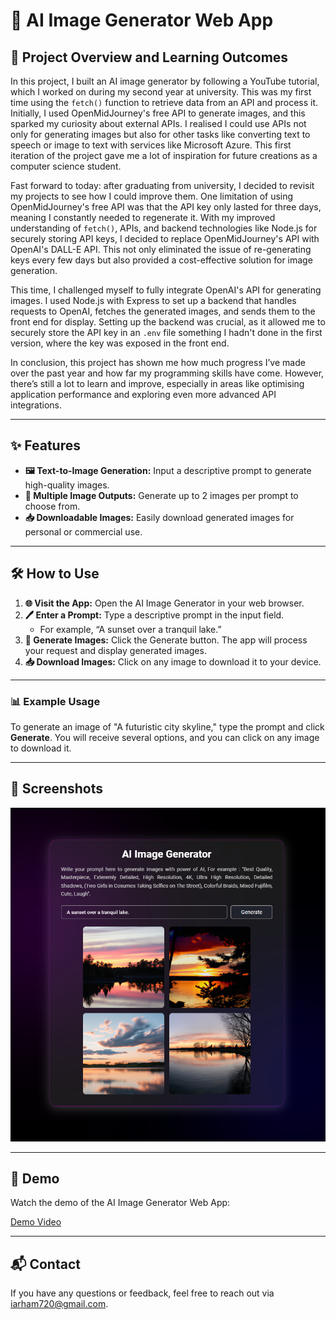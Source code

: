 # 🎨 AI Image Generator Web App

## 🚀 Project Overview and Learning Outcomes

In this project, I built an AI image generator by following a YouTube tutorial, which I worked on during my second year at university. This was my first time using the `fetch()` function to retrieve data from an API and process it. Initially, I used OpenMidJourney's free API to generate images, and this sparked my curiosity about external APIs. I realised I could use APIs not only for generating images but also for other tasks like converting text to speech or image to text with services like Microsoft Azure. This first iteration of the project gave me a lot of inspiration for future creations as a computer science student.

Fast forward to today: after graduating from university, I decided to revisit my projects to see how I could improve them. One limitation of using OpenMidJourney's free API was that the API key only lasted for three days, meaning I constantly needed to regenerate it. With my improved understanding of `fetch()`, APIs, and backend technologies like Node.js for securely storing API keys, I decided to replace OpenMidJourney's API with OpenAI's DALL-E API. This not only eliminated the issue of re-generating keys every few days but also provided a cost-effective solution for image generation.

This time, I challenged myself to fully integrate OpenAI's API for generating images. I used Node.js with Express to set up a backend that handles requests to OpenAI, fetches the generated images, and sends them to the front end for display. Setting up the backend was crucial, as it allowed me to securely store the API key in an `.env` file something I hadn't done in the first version, where the key was exposed in the front end.

In conclusion, this project has shown me how much progress I’ve made over the past year and how far my programming skills have come. However, there’s still a lot to learn and improve, especially in areas like optimising application performance and exploring even more advanced API integrations.

---

## ✨ Features

- **🖼️ Text-to-Image Generation:** Input a descriptive prompt to generate high-quality images.
- **🌟 Multiple Image Outputs:** Generate up to 2 images per prompt to choose from.
- **📥 Downloadable Images:** Easily download generated images for personal or commercial use.

---

## 🛠️ How to Use

1. **🌐 Visit the App:** Open the AI Image Generator in your web browser.
2. **🖊️ Enter a Prompt:** Type a descriptive prompt in the input field.
   - For example, “A sunset over a tranquil lake.”
3. **🚀 Generate Images:** Click the Generate button. The app will process your request and display generated images.
4. **📥 Download Images:** Click on any image to download it to your device.

---

### 📊 Example Usage

To generate an image of "A futuristic city skyline," type the prompt and click **Generate**. You will receive several options, and you can click on any image to download it.

---

## 📸 Screenshots

![AI Image Generator App Screenshot](assets/screenshot.png)

---

## 🎥 Demo

Watch the demo of the AI Image Generator Web App:

[Demo Video](https://www.youtube.com/embed/tRKcR8JPwYA?si=1OFXirv08picyRNL)

---

## 📬 Contact

If you have any questions or feedback, feel free to reach out via [iarham720@gmail.com](mailto:iarham720@gmail.com).
